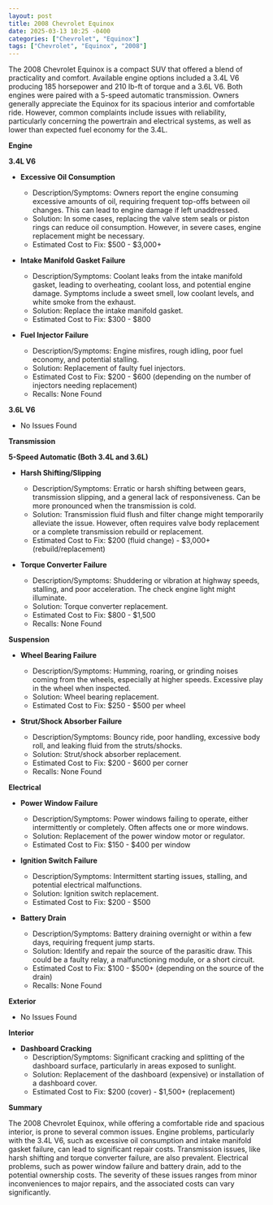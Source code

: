 ```yaml
---
layout: post
title: 2008 Chevrolet Equinox
date: 2025-03-13 10:25 -0400
categories: ["Chevrolet", "Equinox"]
tags: ["Chevrolet", "Equinox", "2008"]
---
```

The 2008 Chevrolet Equinox is a compact SUV that offered a blend of practicality and comfort. Available engine options included a 3.4L V6 producing 185 horsepower and 210 lb-ft of torque and a 3.6L V6. Both engines were paired with a 5-speed automatic transmission. Owners generally appreciate the Equinox for its spacious interior and comfortable ride. However, common complaints include issues with reliability, particularly concerning the powertrain and electrical systems, as well as lower than expected fuel economy for the 3.4L.

**Engine**

**3.4L V6**

*   **Excessive Oil Consumption**
    *   Description/Symptoms: Owners report the engine consuming excessive amounts of oil, requiring frequent top-offs between oil changes. This can lead to engine damage if left unaddressed.
    *   Solution: In some cases, replacing the valve stem seals or piston rings can reduce oil consumption. However, in severe cases, engine replacement might be necessary.
    *   Estimated Cost to Fix: $500 - $3,000+

*   **Intake Manifold Gasket Failure**
    *   Description/Symptoms: Coolant leaks from the intake manifold gasket, leading to overheating, coolant loss, and potential engine damage. Symptoms include a sweet smell, low coolant levels, and white smoke from the exhaust.
    *   Solution: Replace the intake manifold gasket.
    *   Estimated Cost to Fix: $300 - $800

*   **Fuel Injector Failure**
    *   Description/Symptoms: Engine misfires, rough idling, poor fuel economy, and potential stalling.
    *   Solution: Replacement of faulty fuel injectors.
    *   Estimated Cost to Fix: $200 - $600 (depending on the number of injectors needing replacement)
    *   Recalls: None Found

**3.6L V6**

*   No Issues Found

**Transmission**

**5-Speed Automatic (Both 3.4L and 3.6L)**

*   **Harsh Shifting/Slipping**
    *   Description/Symptoms: Erratic or harsh shifting between gears, transmission slipping, and a general lack of responsiveness. Can be more pronounced when the transmission is cold.
    *   Solution: Transmission fluid flush and filter change might temporarily alleviate the issue. However, often requires valve body replacement or a complete transmission rebuild or replacement.
    *   Estimated Cost to Fix: $200 (fluid change) - $3,000+ (rebuild/replacement)

*   **Torque Converter Failure**
    *   Description/Symptoms: Shuddering or vibration at highway speeds, stalling, and poor acceleration. The check engine light might illuminate.
    *   Solution: Torque converter replacement.
    *   Estimated Cost to Fix: $800 - $1,500
     *   Recalls: None Found

**Suspension**

*   **Wheel Bearing Failure**
    *   Description/Symptoms: Humming, roaring, or grinding noises coming from the wheels, especially at higher speeds. Excessive play in the wheel when inspected.
    *   Solution: Wheel bearing replacement.
    *   Estimated Cost to Fix: $250 - $500 per wheel

*   **Strut/Shock Absorber Failure**
    *   Description/Symptoms: Bouncy ride, poor handling, excessive body roll, and leaking fluid from the struts/shocks.
    *   Solution: Strut/shock absorber replacement.
    *   Estimated Cost to Fix: $200 - $600 per corner
    *   Recalls: None Found

**Electrical**

*   **Power Window Failure**
    *   Description/Symptoms: Power windows failing to operate, either intermittently or completely. Often affects one or more windows.
    *   Solution: Replacement of the power window motor or regulator.
    *   Estimated Cost to Fix: $150 - $400 per window

*   **Ignition Switch Failure**
    *   Description/Symptoms: Intermittent starting issues, stalling, and potential electrical malfunctions.
    *   Solution: Ignition switch replacement.
    *   Estimated Cost to Fix: $200 - $500

*   **Battery Drain**
    *   Description/Symptoms: Battery draining overnight or within a few days, requiring frequent jump starts.
    *   Solution: Identify and repair the source of the parasitic draw. This could be a faulty relay, a malfunctioning module, or a short circuit.
    *   Estimated Cost to Fix: $100 - $500+ (depending on the source of the drain)
     *   Recalls: None Found

**Exterior**

*   No Issues Found

**Interior**

*   **Dashboard Cracking**
    *   Description/Symptoms: Significant cracking and splitting of the dashboard surface, particularly in areas exposed to sunlight.
    *   Solution: Replacement of the dashboard (expensive) or installation of a dashboard cover.
    *   Estimated Cost to Fix: $200 (cover) - $1,500+ (replacement)

**Summary**

The 2008 Chevrolet Equinox, while offering a comfortable ride and spacious interior, is prone to several common issues. Engine problems, particularly with the 3.4L V6, such as excessive oil consumption and intake manifold gasket failure, can lead to significant repair costs. Transmission issues, like harsh shifting and torque converter failure, are also prevalent. Electrical problems, such as power window failure and battery drain, add to the potential ownership costs. The severity of these issues ranges from minor inconveniences to major repairs, and the associated costs can vary significantly.

